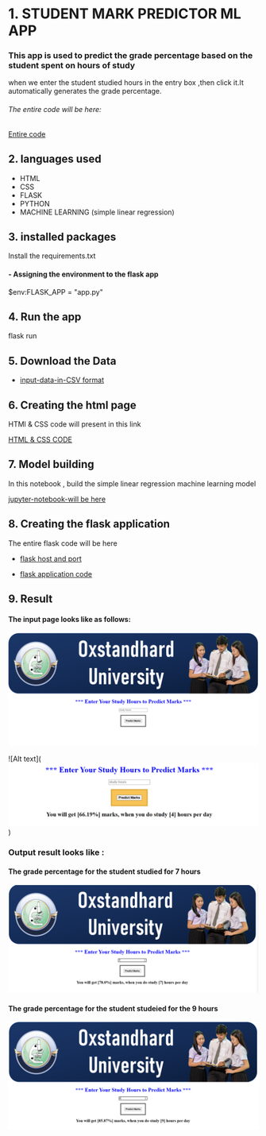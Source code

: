 
# 1. STUDENT MARK PREDICTOR ML APP

### This app is used to predict the grade percentage based on the student spent on hours of study

 when we enter the student studied hours in the entry box ,then click it.It automatically generates the grade percentage.

###### The entire code will be here:
 [Entire code](https://github.com/medisetti-jayakumar/student-mark-predictor)

## 2. languages used

 - HTML
 - CSS
 - FLASK
 - PYTHON
 - MACHINE LEARNING (simple linear regression)

## 3. installed packages

 Install the requirements.txt

#### - Assigning the environment to the flask app 
 $env:FLASK_APP = "app.py"

## 4. Run the app
 flask run

 ## 5. Download the Data

  +  [input-data-in-CSV format](https://github.com/medisetti-jayakumar/student-mark-predictor/blob/main/input_student_info.csv)


## 6. Creating the html page
 HTMl & CSS code will present in this link

 [HTML & CSS CODE](https://github.com/medisetti-jayakumar/student-mark-predictor/blob/main/index.html)

## 7. Model building

 In this notebook , build the simple linear regression machine learning model 

 [jupyter-notebook-will be here](https://github.com/medisetti-jayakumar/student-mark-predictor/blob/main/students_marks_notebook.ipynb)

## 8. Creating the flask application
  The entire flask code will be here

  + [flask host and port](https://github.com/medisetti-jayakumar/student-mark-predictor/blob/main/flask%20practise.py)

  + [flask application code](https://github.com/medisetti-jayakumar/student-mark-predictor/blob/main/app1.py)


 ## 9. Result
  #### The input page looks like as follows:

![Alt text](<Screenshot 2023-12-23 105151.png>)

![Alt text](![Alt text](<Screenshot 2023-12-23 105237.png>))

 ### Output result looks like :
 #### The grade percentage for the student studied for 7 hours
![Alt text](<Screenshot 2023-12-23 105301.png>)

 #### The grade percentage for the student studeied for the 9 hours
![Alt text](<Screenshot 2023-12-23 105324.png>)
